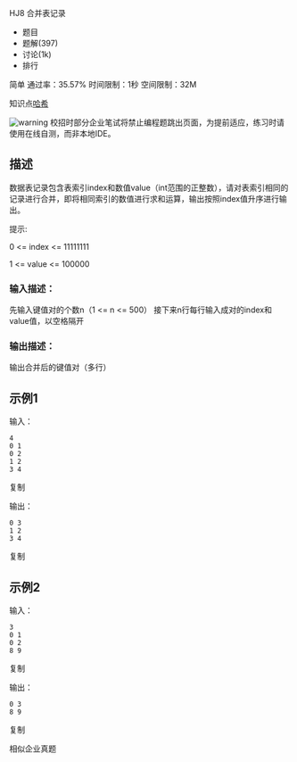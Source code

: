 HJ8 合并表记录







- 题目
- 题解(397)
- 讨论(1k)
- 排行

简单 通过率：35.57% 时间限制：1秒 空间限制：32M

知识点[哈希](https://www.nowcoder.com/exam/oj/ta?tpId=37?tag=1212)

![warning](https://static.nowcoder.com/fe/file/images/web/ta/warning.png) 校招时部分企业笔试将禁止编程题跳出页面，为提前适应，练习时请使用在线自测，而非本地IDE。

## 描述

数据表记录包含表索引index和数值value（int范围的正整数），请对表索引相同的记录进行合并，即将相同索引的数值进行求和运算，输出按照index值升序进行输出。

提示:

0 <= index <= 11111111

1 <= value <= 100000



### 输入描述：

先输入键值对的个数n（1 <= n <= 500）
接下来n行每行输入成对的index和value值，以空格隔开

### 输出描述：

输出合并后的键值对（多行）

## 示例1

输入：

```
4
0 1
0 2
1 2
3 4
```

复制

输出：

```
0 3
1 2
3 4
```

复制

## 示例2

输入：

```
3
0 1
0 2
8 9
```

复制

输出：

```
0 3
8 9
```

复制

相似企业真题